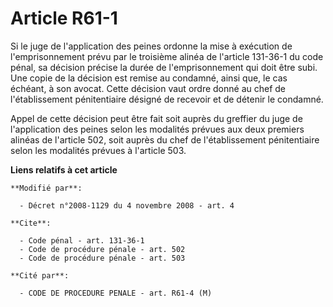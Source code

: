 # Article R61-1

Si le juge de l'application des peines ordonne la mise à exécution de l'emprisonnement prévu par le troisième alinéa de
l'article 131-36-1 du code pénal, sa décision précise la durée de l'emprisonnement qui doit être subi. Une copie de la
décision est remise au condamné, ainsi que, le cas échéant, à son avocat. Cette décision vaut ordre donné au chef de
l'établissement pénitentiaire désigné de recevoir et de détenir le condamné. 

Appel de cette décision peut être fait soit auprès du greffier du juge de l'application des peines selon les modalités
prévues aux deux premiers alinéas de l'article 502, soit auprès du chef de l'établissement pénitentiaire selon les modalités
prévues à l'article 503.

**Liens relatifs à cet article**

	**Modifié par**:

	  - Décret n°2008-1129 du 4 novembre 2008 - art. 4

	**Cite**:

	  - Code pénal - art. 131-36-1
	  - Code de procédure pénale - art. 502
	  - Code de procédure pénale - art. 503

	**Cité par**:

	  - CODE DE PROCEDURE PENALE - art. R61-4 (M)
